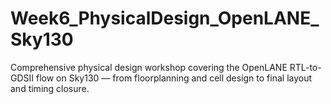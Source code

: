 # Week6_PhysicalDesign_OpenLANE_Sky130
Comprehensive physical design workshop covering the OpenLANE RTL-to-GDSII flow on Sky130 — from floorplanning and cell design to final layout and timing closure.
